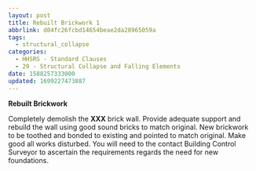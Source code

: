 ```yaml
---
layout: post
title: Rebuilt Brickwork 1
abbrlink: d04fc26fcbd14654beae2da28965059a
tags:
  - structural_collapse
categories:
  - HHSRS - Standard Clauses
  - 29 - Structural Collapse and Falling Elements
date: 1588257333000
updated: 1699227473887
---
```


**Rebuilt Brickwork**

Completely demolish the **XXX** brick wall. Provide adequate support and rebuild the wall using good sound bricks to match original. New brickwork to be toothed and bonded to existing and pointed to match original. Make good all works disturbed. You will need to the contact Building Control Surveyor to ascertain the requirements regards the need for new foundations.
